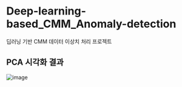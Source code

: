 # Deep-learning-based_CMM_Anomaly-detection
딥러닝 기반 CMM 데이터 이상치 처리 프로젝트


## PCA 시각화 결과
![image](https://github.com/Prcnsi/Deep-learning-based_CMM_Defect-detection/assets/86015194/dd3305d3-7bf9-48af-b28a-92f5bcbfa341)
